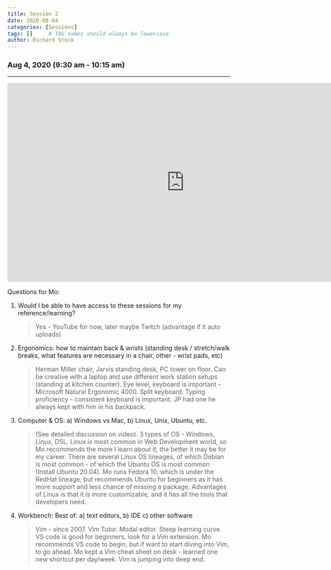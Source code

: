```yaml
---
title: Session 2
date: 2020-08-04
categories: [Sessions]
tags: []     # TAG names should always be lowercase
author: Richard Stock
---
```


### Aug 4, 2020 (9:30 am - 10:15 am)
---

<iframe width="800" height="450" src="https://www.youtube.com/embed/am_fsg75qT4?start=1" frameborder="0" allow="accelerometer; autoplay; encrypted-media; gyroscope; picture-in-picture" allowfullscreen></iframe>

<br/>

Questions for Mo:

1. Would I be able to have access to these sessions for my reference/learning?  
    > Yes - YouTube for now, later maybe Twitch (advantage if it auto uploads)
2. Ergonomics: how to maintain back & wrists (standing desk / stretch/walk breaks, what features are necessary in a chair, other - wrist pads, etc)
    > Herman Miller chair, Jarvis standing desk, PC tower on floor.  Can be creative with a laptop and use different work station setups (standing at kitchen counter).  Eye level, keyboard is important - Microsoft Natural Ergonomic 4000.  Split keyboard.  Typing proficiency - consistent keyboard is important.  JP had one he always kept with him in his backpack. 
3. Computer & OS:  a) Windows vs Mac, b) Linux, Unix, Ubuntu, etc.
    > (See detailed discussion on video).  3 types of OS - Windows, Linux, DSL.  Linux is most common in Web Development world, so Mo recommends the more I learn about it, the better it may be for my career.  There are several Linux OS lineages, of which Debian is most common - of which the Ubuntu OS is most common (Install Ubuntu 20.04).  Mo runs Fedora 10, which is under the RedHat lineage, but recommends Ubuntu for beginners as it has more support and less chance of missing a package.   Advantages of Linux is that it is more customizable, and it has all the tools that developers need.
4. Workbench:  Best of:  a) text editors, b) IDE c) other software
    > Vim - since 2007.  Vim Tutor.  Modal editor.  Steep learning curve.  VS code is good for beginners, look for a Vim extension.  Mo recommends VS code to begin, but if want to start diving into Vim, to go ahead.  Mo kept a Vim cheat sheet on desk - learned one new shortcut per day/week.  Vim is jumping into deep end.  
